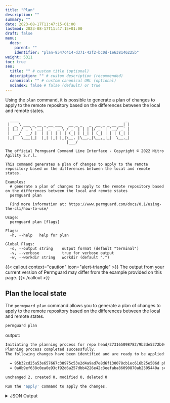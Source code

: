 ```yaml
---
title: "Plan"
description: ""
summary: ""
date: 2023-08-17T11:47:15+01:00
lastmod: 2023-08-17T11:47:15+01:00
draft: false
menu:
  docs:
    parent: ""
    identifier: "plan-8547c414-d371-42f2-bc0d-1e638146225b"
weight: 5311
toc: true
seo:
  title: "" # custom title (optional)
  description: "" # custom description (recommended)
  canonical: "" # custom canonical URL (optional)
  noindex: false # false (default) or true
---
```

Using the `plan` command, it is possible to  generate a plan of changes to apply to the remote repository based on the differences between the local and remote states.

```text
  ____                                               _
 |  _ \ ___ _ __ _ __ ___   __ _ _   _  __ _ _ __ __| |
 | |_) / _ \ '__| '_ ` _ \ / _` | | | |/ _` | '__/ _` |
 |  __/  __/ |  | | | | | | (_| | |_| | (_| | | | (_| |
 |_|   \___|_|  |_| |_| |_|\__, |\__,_|\__,_|_|  \__,_|
                           |___/

The official Permguard Command Line Interface - Copyright © 2022 Nitro Agility S.r.l.

This command generates a plan of changes to apply to the remote repository based on the differences between the local and remote states.

Examples:
  # generate a plan of changes to apply to the remote repository based on the differences between the local and remote states
  permguard plan

  Find more information at: https://www.permguard.com/docs/0.1/using-the-cli/how-to-use/

Usage:
  permguard plan [flags]

Flags:
  -h, --help   help for plan

Global Flags:
  -o, --output string    output format (default "terminal")
  -v, --verbose          true for verbose output
  -w, --workdir string   workdir (default ".")
```

{{< callout context="caution" icon="alert-triangle" >}}
The output from your current version of Permguard may differ from the example provided on this page.
{{< /callout >}}

## Plan the local state

The `permguard plan` command allows you to generate a plan of changes to apply to the remote repository based on the differences between the local and remote states.

```bash
permguard plan
```

output:

```bash
Initiating the planning process for repo head/273165098782/9b3de5272b0447f2a8d1024937bdef11.
Planning process completed successfully.
The following changes have been identified and are ready to be applied:

  = 95b32cd25a53e657667c38975c53e2d4a9ad7e8d6f130078cb1ec616b25e506d pharmacy-branch-management
  = 0a0b9ef638c0ea0e93cf92d6a257dbb4226e42c3eefaba86090870ab2505440a schema

unchanged 2, created 0, modified 0, deleted 0

Run the 'apply' command to apply the changes.
```

<details>
  <summary>
    JSON Output
  </summary>

```bash
permguard plan --output json
```

output:

```bash
{
  "plan": {
    "create": [],
    "delete": [],
    "modify": [],
    "unchanged": [
      {
        "oname": "pharmacy-branch-management",
        "otype": "blob",
        "oid": "95b32cd25a53e657667c38975c53e2d4a9ad7e8d6f130078cb1ec616b25e506d",
        "codeid": "pharmacy-branch-management",
        "codetype": "acpolicy",
        "state": "unchanged"
      },
      {
        "oname": "schema",
        "otype": "blob",
        "oid": "0a0b9ef638c0ea0e93cf92d6a257dbb4226e42c3eefaba86090870ab2505440a",
        "codeid": "schema",
        "codetype": "schema",
        "state": "unchanged"
      }
    ]
  }
}
```

</details>

